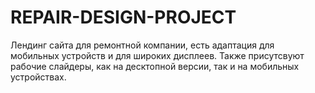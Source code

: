 # REPAIR-DESIGN-PROJECT
Лендинг сайта для ремонтной компании, есть адаптация для мобильных устройств и для широких дисплеев. Также присутсвуют рабочие слайдеры, как на десктопной версии, так и на мобильных устройствах.
